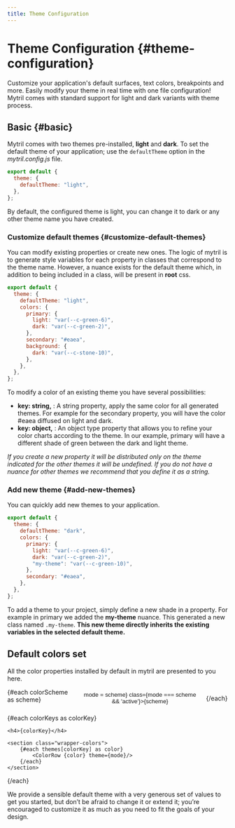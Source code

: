 ```yaml
---
title: Theme Configuration
---
```


<script lang="ts">
    import ColorRow from "./modules/color-row.svelte";
    import { themes, colorScheme } from "mytril/api";

    const colorKeys = Object.keys(themes);
    let mode: string = 'light'
</script>

# Theme Configuration {#theme-configuration}

Customize your application's default surfaces, text colors, breakpoints and more. Easily modify your theme in real time with one file configuration! Mytril comes with standard support for light and dark variants with theme process.

## Basic {#basic}

Mytril comes with two themes pre-installed, **light** and **dark**.
To set the default theme of your application; use the `defaultTheme` option in the _mytril.config.js_ file.

```javascript
export default {
  theme: {
    defaultTheme: "light",
  },
};
```

By default, the configured theme is light, you can change it to dark or any other theme name you have created.

### Customize default themes {#customize-default-themes}

You can modify existing properties or create new ones. The logic of mytril is to generate style variables for each property in classes that correspond to the theme name. However, a nuance exists for the default theme which, in addition to being included in a class, will be present in **root** css.

```javascript
export default {
  theme: {
    defaultTheme: "light",
    colors: {
      primary: {
        light: "var(--c-green-6)",
        dark: "var(--c-green-2)",
      },
      secondary: "#eaea",
      background: {
        dark: "var(--c-stone-10)",
      },
    },
  },
};
```

To modify a color of an existing theme you have several possibilities:

- **key: string,** : A string property, apply the same color for all generated themes. For example for the secondary property, you will have the color #eaea diffused on light and dark.
- **key: object,** : An object type property that allows you to refine your color charts according to the theme. In our example, primary will have a different shade of green between the dark and light theme.

_If you create a new property it will be distributed only on the theme indicated for the other themes it will be undefined. If you do not have a nuance for other themes we recommend that you define it as a string._

### Add new theme {#add-new-themes}

You can quickly add new themes to your application.

```javascript
export default {
  theme: {
    defaultTheme: "dark",
    colors: {
      primary: {
        light: "var(--c-green-6)",
        dark: "var(--c-green-2)",
        "my-theme": "var(--c-green-10)",
      },
      secondary: "#eaea",
    },
  },
};
```

To add a theme to your project, simply define a new shade in a property. For example in primary we added the **my-theme** nuance. This generated a new class named `.my-theme`. **This new theme directly inherits the existing variables in the selected default theme.**

## Default colors set

All the color properties installed by default in mytril are presented to you here.

<div class="select-color-scheme">
{#each colorScheme as scheme}
<button on:click={() => mode = scheme} class={mode === scheme && 'active'}>{scheme}</button>

{/each}

</div>

{#each colorKeys as colorKey}

    <h4>{colorKey}</h4>

    <section class="wrapper-colors">
        {#each themes[colorKey] as color}
            <ColorRow {color} theme={mode}/>
        {/each}
    </section>

{/each}

We provide a sensible default theme with a very generous set of values to get you started, but don’t be afraid to change it or extend it; you’re encouraged to customize it as much as you need to fit the goals of your design.

<style lang="postcss">
    .wrapper-colors {
        display: grid;
        grid-template-rows: 1fr;
        gap: 0.5rem;

        @media (min-width: 544px) {
            grid-template-columns: repeat(2, calc(100% / 2 - 0.5rem));
        }

        @media (min-width: 748px) {
            grid-template-columns: repeat(3, calc((100% / 3 - 0.5rem)));
        }
    }

    .select-color-scheme {
        display: flex;
        width: 100%;
        margin-top: 0.5rem;

        button {
            border: 1px solid var(--c-text);
            color: var(--c-text);
            border-radius: 1rem;
            padding: 0.25rem 1rem;
            background-color: transparent;
            cursor: pointer;

            &.active {
                border: 1px solid var(--c-primary);
                background-color: var(--c-primary);
            }

            &:first-child {
                margin-left: auto;
            }
            &:last-child {
                margin-left: 0.5rem;
            }
        }
    }
</style>
